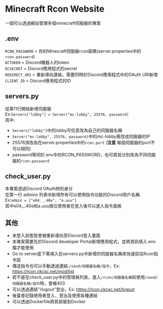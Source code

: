# Minecraft Rcon Website
一個可以透過網站管理多個minecraft伺服器的專案

## .env
`RCON_PASSWORD` = 你的Minecraft伺服器rcon密碼(server.properties中的`rcon.password`) <br>
`DCTOKEN` = Discord機器人的token <br>
`DCSECRET` = Discord應用程式的secret <br>
`REDIRECT_URI` = 重新導向連結，需要同時於Discord應用程式中的OAuth URI新增 <br>
`CLIENT_ID` = Discord應用程式的ID <br>

## servers.py
從第11行開始新增伺服器 <br>
Ex:`Servers["lobby"] = Server("mc-lobby", 25576, password)` <br>
其中:
* `Servers["lobby"]`中的lobby可任意改為自己的伺服器名稱
* `Server("mc-lobby", 25576, password)`中的mc-lobby需改成伺服器的IP
* 25576須改為在server.properties中的`rcon.port` (**注意** 每個伺服器的port不可以相同)
* password等同於.env中的RCON_PASSWORD，也可將其分別改為不同伺服器的`rcon-password`

## check_user.py
本專案透過Discord OAuth辨別身分 <br>
在第一行 admins 列表中新增所有可以使用指令功能的Discord用戶名稱 <br>
Ex:`admin = ["e04._.40e", "a.uuu"]` <br>
其中e04._.40e和a.uuu兩位使用者在登入後可以進入指令面板

## 其他
* 未登入狀態皆會被重新導向至Discord登入畫面
* 本專案需要先於Discord developer Portal新增應用程式，並將資訊填入.env檔才能使用
* Go to server底下需填入在servers.py中新增的伺服器名稱來快速前往Rcon指令區
* 傳送指令也可以手動透過連結:`/send/伺服器名稱/指令`，Ex: https://rcon.ckcsc.net/mod/list
* 若不是在check_user.py中的管理員列表，進入`/rcon/伺服器名稱`和使用`/send/伺服器名稱/指令`時，會被403
* 可以透過連結"/logout"登出，Ex: https://rcon.ckcsc.net/logout
* 後臺會記錄使用者登入、登出及使用各種連結
* 可以透過Dockerfile將其部屬到Docker